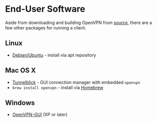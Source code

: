 # End-User Software

Aside from downloading and building OpenVPN from [source](https://openvpn.net/index.php/open-source/downloads.html), there are a few other packages for running a client.


## Linux

 * [Debian/Ubuntu](https://community.openvpn.net/openvpn/wiki/OpenvpnSoftwareRepos#DebianUbuntu:UsingOpenVPNaptrepositories) - install via apt repository


## Mac OS X

 * [Tunnelblick](https://code.google.com/p/tunnelblick/) - GUI connection manager with embedded `openvpn`
 * `brew install openvpn` - install via [Homebrew](https://brew.sh/)


## Windows

 * [OpenVPN-GUI](https://openvpn.net/index.php/download/community-downloads.html) (XP or later)
